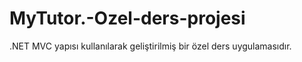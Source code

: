# MyTutor.-Ozel-ders-projesi
 .NET MVC yapısı kullanılarak geliştirilmiş bir özel ders uygulamasıdır.
